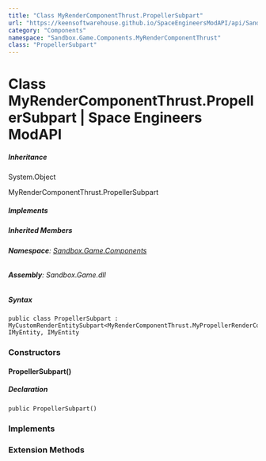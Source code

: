 ```yaml
---
title: "Class MyRenderComponentThrust.PropellerSubpart"
url: "https://keensoftwarehouse.github.io/SpaceEngineersModAPI/api/Sandbox.Game.Components.MyRenderComponentThrust.PropellerSubpart.html"
category: "Components"
namespace: "Sandbox.Game.Components.MyRenderComponentThrust"
class: "PropellerSubpart"
---
```


# Class MyRenderComponentThrust.PropellerSubpart | Space Engineers ModAPI

##### Inheritance

System.Object

MyRenderComponentThrust.PropellerSubpart

##### Implements

##### Inherited Members

###### **Namespace**: [Sandbox.Game.Components](https://keensoftwarehouse.github.io/SpaceEngineersModAPI/api/Sandbox.Game.Components.html)

###### **Assembly**: Sandbox.Game.dll

##### Syntax

```
public class PropellerSubpart : MyCustomRenderEntitySubpart<MyRenderComponentThrust.MyPropellerRenderComponent>, IMyEntity, IMyEntity
```

### Constructors

#### PropellerSubpart()

##### Declaration

```
public PropellerSubpart()
```

### Implements

### Extension Methods